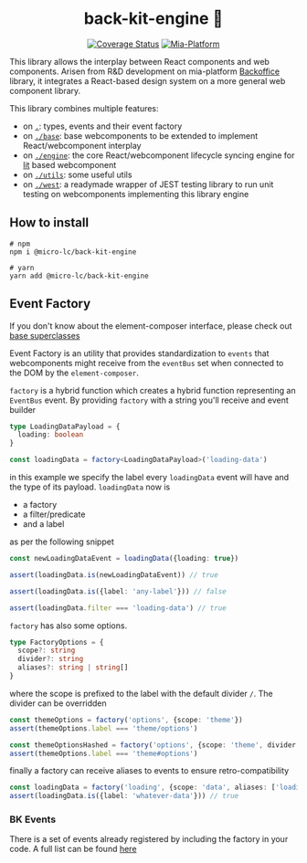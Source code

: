 <div align="center">

# back-kit-engine 🦦️

[![Coverage Status](https://coveralls.io/repos/github/micro-lc/back-kit-engine/badge.svg)](https://coveralls.io/github/micro-lc/back-kit-engine)
[![Mia-Platform](https://img.shields.io/badge/Supported%20by-Mia--Platform-green?style=for-the-badge&link=https://mia-platform.eu/&color=DE0D92&labelColor=214147)](https://mia-platform.eu/?utm_source=referral&utm_medium=github&utm_campaign=micro-lc)

</div>

This library allows the interplay between React components and web components.
Arisen from R&D development on mia-platform [Backoffice][BO] library,
it integrates a React-based design system on a more general web component library.

This library combines multiple features:

- on [`.`](#event-factory): types, events and their event factory
- on [`./base`](./base/README.md): base webcomponents to be extended to implement React/webcomponent interplay
- on [`./engine`](./engine/README.md): the core React/webcomponent lifecycle syncing engine for [lit][lit] based webcomponent
- on [`./utils`](./utils/README.md): some useful utils
- on [`./west`](./west/README.md): a readymade wrapper of JEST testing library to run unit testing on webcomponents implementing this library engine

## How to install

```shell
# npm
npm i @micro-lc/back-kit-engine

# yarn
yarn add @micro-lc/back-kit-engine
```

## Event Factory

If you don't know about the element-composer interface, please check out [base superclasses](./base/README.md)

Event Factory is an utility that provides standardization to `events` that webcomponents might
receive from the `eventBus` set when connected to the DOM by the `element-composer`.

`factory` is a hybrid function which creates a hybrid function representing an `EventBus` event. By providing `factory` with a string you'll receive and event builder

```typescript
type LoadingDataPayload = {
  loading: boolean
}

const loadingData = factory<LoadingDataPayload>('loading-data')
```

in this example we specify the label every `loadingData` event will have and the type of its payload. `loadingData` now is

- a factory
- a filter/predicate
- and a label
  
as per the following snippet

```typescript
const newLoadingDataEvent = loadingData({loading: true})

assert(loadingData.is(newLoadingDataEvent)) // true

assert(loadingData.is({label: 'any-label'})) // false

assert(loadingData.filter === 'loading-data') // true
```

`factory` has also some options.

```typescript
type FactoryOptions = {
  scope?: string
  divider?: string
  aliases?: string | string[]
}
```

where the scope is prefixed to the label with the default divider `/`. The divider can be overridden

```typescript
const themeOptions = factory('options', {scope: 'theme'})
assert(themeOptions.label === 'theme/options')

const themeOptionsHashed = factory('options', {scope: 'theme', divider: '#'})
assert(themeOptions.label === 'theme#options')
```

finally a factory can receive aliases to events to ensure retro-compatibility

```typescript
const loadingData = factory('loading', {scope: 'data', aliases: ['loading-data', 'whatever-data']})
assert(loadingData.is({label: 'whatever-data'})) // true
```

### BK Events

There is a set of events already registered by including the factory in your code.
A full list can be found [here](./docs/events/events.md)

[rxjs]: https://rxjs.dev
[ReplaySubject]: https://rxjs.dev/api/index/class/ReplaySubject
[BO]: https://docs.mia-platform.eu/docs/business_suite/backoffice/overview
[lit]: https://lit.dev/
[lit-docs-shadowRoot]: https://lit.dev/docs/components/shadow-dom/#renderroot
[mui]: https://mui.com
[antd]: https://ant.design
[stencil]: https://stenciljs.com
